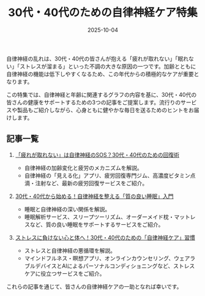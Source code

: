 ﻿---
title: "30代・40代のための自律神経ケア特集"
date: 2025-10-04
tags: [自律神経, 特集, 健康]
category: health
image: /a-blog/article_images/health/autonomic_overview_thumbnail.png
description: "自律神経と年齢の関係を解説し、30代・40代が取り入れたいケア方法と最新サービスを紹介する特集です。"
---

自律神経の乱れは、30代・40代の皆さんが抱える「疲れが取れない」「眠れない」「ストレスが溜まる」といった不調の大きな原因の一つです。加齢とともに自律神経の機能は低下しやすくなるため、この年代からの積極的なケアが重要となります。

この特集では、自律神経と年齢に関連するグラフの内容を基に、30代・40代の皆さんの健康をサポートするための3つの記事をご提案します。流行りのサービスや製品もご紹介しながら、心身ともに健やかな毎日を送るためのヒントをお届けします。

## 記事一覧

1. [「疲れが取れない」は自律神経のSOS？30代・40代のための回復術](article_fatigue_recovery.md)

   - 自律神経の加齢変化と疲労のメカニズムを解説。
   - 自律神経の「見える化」アプリ、疲労回復専門ジム、高濃度ビタミン点滴・注射など、最新の疲労回復サービスをご紹介。

2. [30代・40代から始める！自律神経を整える「質の良い睡眠」入門](article_quality_sleep.md)

   - 睡眠と自律神経の深い関係を解説。
   - 睡眠解析サービス、スリープツーリズム、オーダーメイド枕・マットレスなど、質の良い睡眠をサポートするサービスをご紹介。

3. [ストレスに負けない心と体へ！30代・40代のための「自律神経ケア」習慣](article_stress_care.md)

   - ストレスと自律神経の悪循環を解説。
   - マインドフルネス・瞑想アプリ、オンラインカウンセリング、ウェアラブルデバイスとAIによるパーソナルコンディショニングなど、ストレスケアに役立つサービスをご紹介。

これらの記事を通じて、皆さんの自律神経ケアの一助となれば幸いです。
